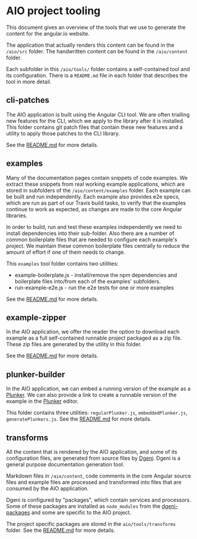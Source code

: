 # AIO project tooling

This document gives an overview of the tools that we use to generate the content for the angular.io website.

The application that actually renders this content can be found in the `/aio/src` folder.
The handwritten content can be found in the `/aio/content` folder.

Each subfolder in this `/aio/tools/` folder contains a self-contained tool and its configuration. There is
a `README.md` file in each folder that describes the tool in more detail.

## cli-patches

The AIO application is built using the Angular CLI tool. We are often trialling new features for the CLI, which
we apply to the library after it is installed.  This folder contains git patch files that contain these new features
and a utility to apply those patches to the CLI library.

See the [README.md](cli-patches/README.md) for more details.

## examples

Many of the documentation pages contain snippets of code examples. We extract these snippets from real
working example applications, which are stored in subfolders of the `/aio/content/examples` folder. Each
example can be built and run independently. Each example also provides e2e specs, which are run as part
of our Travis build tasks, to verify that the examples continue to work as expected, as changes are made
to the core Angular libraries.

In order to build, run and test these examples independently we need to install dependencies into their
sub-folder. Also there are a number of common boilerplate files that are needed to configure each
example's project. We maintain these common boilerplate files centrally to reduce the amount of effort
if one of them needs to change.

This `examples` tool folder contains two utilities:

* example-boilerplate.js - install/remove the npm dependencies and boilerplate files into/from each of the
  examples' subfolders.
* run-example-e2e.js - run the e2e tests for one or more examples

See the [README.md](examples/README.md) for more details.

## example-zipper

In the AIO application, we offer the reader the option to download each example as a full self-contained
runnable project packaged as a zip file. These zip files are generated by the utility in this folder.

See the [README.md](example-zipper/README.md) for more details.

## plunker-builder

In the AIO application, we can embed a running version of the example as a [Plunker](http://plnkr.co/).
We can also provide a link to create a runnable version of the example in the [Plunker](http://plnkr.co/edit)
editor.

This folder contains three utilities: `regularPlunker.js`, `embeddedPlunker.js`, `generatePlunkers.js`.
See the [README.md](plunker-builder/README.md) for more details.

## transforms

All the content that is rendered by the AIO application, and some of its configuration files, are
generated from source files by [Dgeni](https://github.com/angular/dgeni). Dgeni is a general purpose
documentation generation tool.

Markdown files in `/aio/content`, code comments in the core Angular source files and example files are
processed and transformed into files that are consumed by the AIO application.

Dgeni is configured by "packages", which contain services and processors. Some of these packages are
installed as `node_modules` from the [dgeni-packages](https://github.com/angular/dgeni-packages) and
some are specific to the AIO project.

The project specific packages are stored in the `aio/tools/transforms` folder. See the
[README.md](transforms/README.md) for more details.
